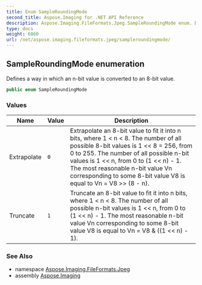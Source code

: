 ```yaml
---
title: Enum SampleRoundingMode
second_title: Aspose.Imaging for .NET API Reference
description: Aspose.Imaging.FileFormats.Jpeg.SampleRoundingMode enum. Defines a way in which an nbit value is converted to an 8bit value
type: docs
weight: 6860
url: /net/aspose.imaging.fileformats.jpeg/sampleroundingmode/
---
```

## SampleRoundingMode enumeration

Defines a way in which an n-bit value is converted to an 8-bit value.

```csharp
public enum SampleRoundingMode
```

### Values

| Name | Value | Description |
| --- | --- | --- |
| Extrapolate | `0` | Extrapolate an 8-bit value to fit it into n bits, where 1 &lt; n &lt; 8. The number of all possible 8-bit values is 1 &lt;&lt; 8 = 256, from 0 to 255. The number of all possible n-bit values is 1 &lt;&lt; n, from 0 to (1 &lt;&lt; n) - 1. The most reasonable n-bit value Vn corresponding to some 8-bit value V8 is equal to Vn = V8 &gt;&gt; (8 - n). |
| Truncate | `1` | Truncate an 8-bit value to fit it into n bits, where 1 &lt; n &lt; 8. The number of all possible n-bit values is 1 &lt;&lt; n, from 0 to (1 &lt;&lt; n) - 1. The most reasonable n-bit value Vn corresponding to some 8-bit value V8 is equal to Vn = V8 &amp; ((1 &lt;&lt; n) - 1). |

### See Also

* namespace [Aspose.Imaging.FileFormats.Jpeg](../../aspose.imaging.fileformats.jpeg/)
* assembly [Aspose.Imaging](../../)


